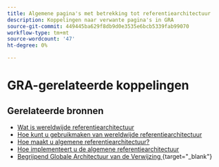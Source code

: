 ```yaml
---
title: Algemene pagina's met betrekking tot referentiearchitectuur
description: Koppelingen naar verwante pagina's in GRA
source-git-commit: 449445ba629f8db9d0e3535e6bcb5339fab99070
workflow-type: tm+mt
source-wordcount: '47'
ht-degree: 0%

---
```


# GRA-gerelateerde koppelingen

## Gerelateerde bronnen

* [Wat is wereldwijde referentiearchitectuur](../global-reference-architecture/what-is-global-reference-architecture.md)
* [Hoe kunt u gebruikmaken van wereldwijde referentiearchitectuur](../global-reference-architecture/how-do-you-leverage-global-reference-architecture.md)
* [Hoe maakt u algemene referentiearchitectuur?](../global-reference-architecture/how-do-you-architect-global-reference-architecture.md)
* [Hoe implementeert u de algemene referentiearchitectuur](../global-reference-architecture/how-do-you-implement-global-reference-architecture.md)
* [ Begrijpend Globale Architectuur van de Verwijzing ](https://experienceleague.adobe.com/docs/commerce-operations/implementation-playbook/architecture/global-reference-architecture/overview.html) {target="_blank"}
